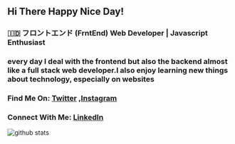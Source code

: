 ## Hi There Happy Nice Day!

### 🇮🇩 フロントエンド (FrntEnd) Web Developer | Javascript Enthusiast

### every day I deal with the frontend but also the backend almost like a full stack web developer.I also enjoy learning new things about technology, especially on websites

### Find Me On: [Twitter](https://twitter.com/riyaraaa) ,[Instagram](https://instagram/rinosatyaputra_)

### Connect With Me: [LinkedIn](https://www.linkedin.com/in/rino-satya-putra-940539173/)

![github stats](https://github-readme-stats.vercel.app/api?username=riyaraa&show_icons=true)

